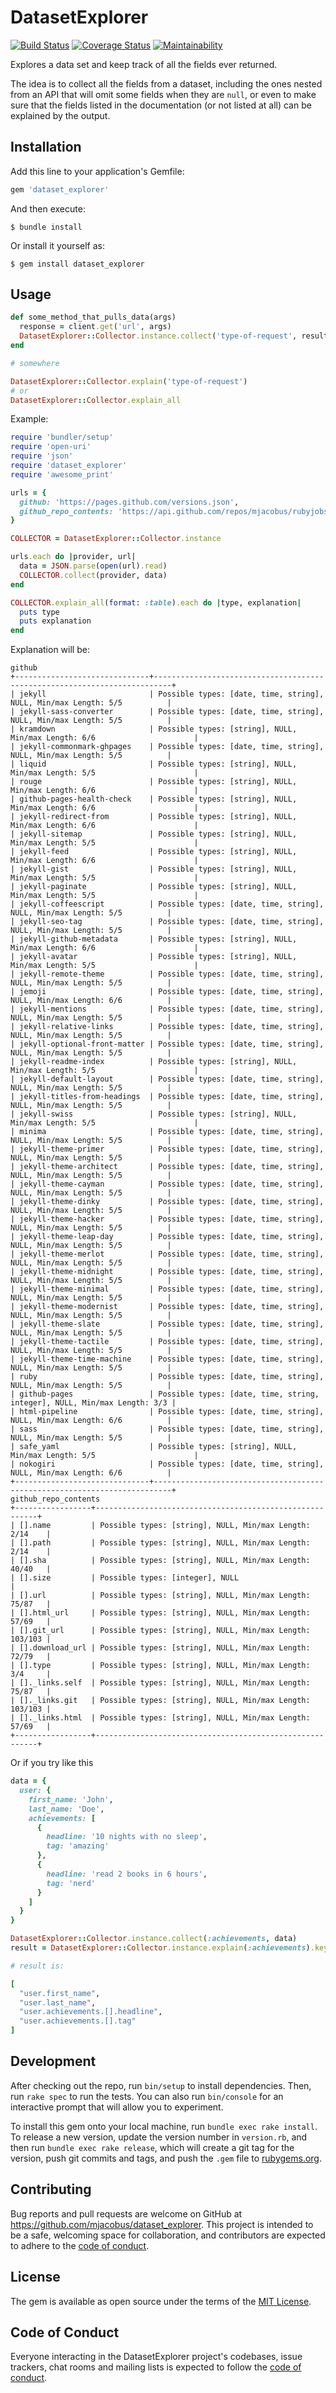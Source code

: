 # DatasetExplorer

[![Build Status](https://travis-ci.org/mjacobus/dataset_explorer.svg?branch=master)](https://travis-ci.org/mjacobus/dataset_explorer)
[![Coverage Status](https://coveralls.io/repos/github/mjacobus/dataset_explorer/badge.svg?branch=master)](https://coveralls.io/github/mjacobus/dataset_explorer?branch=master)
[![Maintainability](https://api.codeclimate.com/v1/badges/ae41e3facbadaabaa463/maintainability)](https://codeclimate.com/github/mjacobus/dataset_explorer/maintainability)

Explores a data set and keep track of all the fields ever returned.

The idea is to collect all the fields from a dataset, including the ones nested from an API that will omit some fields when they are `null`, or even to make sure that the fields listed in the documentation (or not listed at all) can be explained by the output.

## Installation

Add this line to your application's Gemfile:

```ruby
gem 'dataset_explorer'
```

And then execute:

    $ bundle install

Or install it yourself as:

    $ gem install dataset_explorer

## Usage

```ruby
def some_method_that_pulls_data(args)
  response = client.get('url', args)
  DatasetExplorer::Collector.instance.collect('type-of-request', result)
end

# somewhere

DatasetExplorer::Collector.explain('type-of-request')
# or
DatasetExplorer::Collector.explain_all
```

Example:

```ruby
require 'bundler/setup'
require 'open-uri'
require 'json'
require 'dataset_explorer'
require 'awesome_print'

urls = {
  github: 'https://pages.github.com/versions.json',
  github_repo_contents: 'https://api.github.com/repos/mjacobus/rubyjobsbrazil/contents',
}

COLLECTOR = DatasetExplorer::Collector.instance

urls.each do |provider, url|
  data = JSON.parse(open(url).read)
  COLLECTOR.collect(provider, data)
end

COLLECTOR.explain_all(format: :table).each do |type, explanation|
  puts type
  puts explanation
end
```

Explanation will be:

```
github
+------------------------------+--------------------------------------------------------------------------+
| jekyll                       | Possible types: [date, time, string], NULL, Min/max Length: 5/5          |
| jekyll-sass-converter        | Possible types: [date, time, string], NULL, Min/max Length: 5/5          |
| kramdown                     | Possible types: [string], NULL, Min/max Length: 6/6                      |
| jekyll-commonmark-ghpages    | Possible types: [date, time, string], NULL, Min/max Length: 5/5          |
| liquid                       | Possible types: [string], NULL, Min/max Length: 5/5                      |
| rouge                        | Possible types: [string], NULL, Min/max Length: 6/6                      |
| github-pages-health-check    | Possible types: [string], NULL, Min/max Length: 6/6                      |
| jekyll-redirect-from         | Possible types: [string], NULL, Min/max Length: 6/6                      |
| jekyll-sitemap               | Possible types: [string], NULL, Min/max Length: 5/5                      |
| jekyll-feed                  | Possible types: [string], NULL, Min/max Length: 6/6                      |
| jekyll-gist                  | Possible types: [string], NULL, Min/max Length: 5/5                      |
| jekyll-paginate              | Possible types: [string], NULL, Min/max Length: 5/5                      |
| jekyll-coffeescript          | Possible types: [date, time, string], NULL, Min/max Length: 5/5          |
| jekyll-seo-tag               | Possible types: [date, time, string], NULL, Min/max Length: 5/5          |
| jekyll-github-metadata       | Possible types: [string], NULL, Min/max Length: 6/6                      |
| jekyll-avatar                | Possible types: [string], NULL, Min/max Length: 5/5                      |
| jekyll-remote-theme          | Possible types: [date, time, string], NULL, Min/max Length: 5/5          |
| jemoji                       | Possible types: [date, time, string], NULL, Min/max Length: 6/6          |
| jekyll-mentions              | Possible types: [date, time, string], NULL, Min/max Length: 5/5          |
| jekyll-relative-links        | Possible types: [date, time, string], NULL, Min/max Length: 5/5          |
| jekyll-optional-front-matter | Possible types: [date, time, string], NULL, Min/max Length: 5/5          |
| jekyll-readme-index          | Possible types: [string], NULL, Min/max Length: 5/5                      |
| jekyll-default-layout        | Possible types: [date, time, string], NULL, Min/max Length: 5/5          |
| jekyll-titles-from-headings  | Possible types: [date, time, string], NULL, Min/max Length: 5/5          |
| jekyll-swiss                 | Possible types: [string], NULL, Min/max Length: 5/5                      |
| minima                       | Possible types: [date, time, string], NULL, Min/max Length: 5/5          |
| jekyll-theme-primer          | Possible types: [date, time, string], NULL, Min/max Length: 5/5          |
| jekyll-theme-architect       | Possible types: [date, time, string], NULL, Min/max Length: 5/5          |
| jekyll-theme-cayman          | Possible types: [date, time, string], NULL, Min/max Length: 5/5          |
| jekyll-theme-dinky           | Possible types: [date, time, string], NULL, Min/max Length: 5/5          |
| jekyll-theme-hacker          | Possible types: [date, time, string], NULL, Min/max Length: 5/5          |
| jekyll-theme-leap-day        | Possible types: [date, time, string], NULL, Min/max Length: 5/5          |
| jekyll-theme-merlot          | Possible types: [date, time, string], NULL, Min/max Length: 5/5          |
| jekyll-theme-midnight        | Possible types: [date, time, string], NULL, Min/max Length: 5/5          |
| jekyll-theme-minimal         | Possible types: [date, time, string], NULL, Min/max Length: 5/5          |
| jekyll-theme-modernist       | Possible types: [date, time, string], NULL, Min/max Length: 5/5          |
| jekyll-theme-slate           | Possible types: [date, time, string], NULL, Min/max Length: 5/5          |
| jekyll-theme-tactile         | Possible types: [date, time, string], NULL, Min/max Length: 5/5          |
| jekyll-theme-time-machine    | Possible types: [date, time, string], NULL, Min/max Length: 5/5          |
| ruby                         | Possible types: [date, time, string], NULL, Min/max Length: 5/5          |
| github-pages                 | Possible types: [date, time, string, integer], NULL, Min/max Length: 3/3 |
| html-pipeline                | Possible types: [date, time, string], NULL, Min/max Length: 6/6          |
| sass                         | Possible types: [date, time, string], NULL, Min/max Length: 5/5          |
| safe_yaml                    | Possible types: [string], NULL, Min/max Length: 5/5                      |
| nokogiri                     | Possible types: [date, time, string], NULL, Min/max Length: 6/6          |
+------------------------------+--------------------------------------------------------------------------+
github_repo_contents
+-----------------+---------------------------------------------------------+
| [].name         | Possible types: [string], NULL, Min/max Length: 2/14    |
| [].path         | Possible types: [string], NULL, Min/max Length: 2/14    |
| [].sha          | Possible types: [string], NULL, Min/max Length: 40/40   |
| [].size         | Possible types: [integer], NULL                         |
| [].url          | Possible types: [string], NULL, Min/max Length: 75/87   |
| [].html_url     | Possible types: [string], NULL, Min/max Length: 57/69   |
| [].git_url      | Possible types: [string], NULL, Min/max Length: 103/103 |
| [].download_url | Possible types: [string], NULL, Min/max Length: 72/79   |
| [].type         | Possible types: [string], NULL, Min/max Length: 3/4     |
| []._links.self  | Possible types: [string], NULL, Min/max Length: 75/87   |
| []._links.git   | Possible types: [string], NULL, Min/max Length: 103/103 |
| []._links.html  | Possible types: [string], NULL, Min/max Length: 57/69   |
+-----------------+---------------------------------------------------------+
```

Or if you try like this

```ruby
data = {
  user: {
    first_name: 'John',
    last_name: 'Doe',
    achievements: [
      {
        headline: '10 nights with no sleep',
        tag: 'amazing'
      },
      {
        headline: 'read 2 books in 6 hours',
        tag: 'nerd'
      }
    ]
  }
}

DatasetExplorer::Collector.instance.collect(:achievements, data)
result = DatasetExplorer::Collector.instance.explain(:achievements).keys

# result is:

[
  "user.first_name",
  "user.last_name",
  "user.achievements.[].headline",
  "user.achievements.[].tag"
]
```

## Development

After checking out the repo, run `bin/setup` to install dependencies. Then, run `rake spec` to run the tests. You can also run `bin/console` for an interactive prompt that will allow you to experiment.

To install this gem onto your local machine, run `bundle exec rake install`. To release a new version, update the version number in `version.rb`, and then run `bundle exec rake release`, which will create a git tag for the version, push git commits and tags, and push the `.gem` file to [rubygems.org](https://rubygems.org).

## Contributing

Bug reports and pull requests are welcome on GitHub at https://github.com/mjacobus/dataset_explorer. This project is intended to be a safe, welcoming space for collaboration, and contributors are expected to adhere to the [code of conduct](https://github.com/mjacobus/dataset_explorer/blob/master/CODE_OF_CONDUCT.md).


## License

The gem is available as open source under the terms of the [MIT License](https://opensource.org/licenses/MIT).

## Code of Conduct

Everyone interacting in the DatasetExplorer project's codebases, issue trackers, chat rooms and mailing lists is expected to follow the [code of conduct](https://github.com/mjacobus/dataset_explorer/blob/master/CODE_OF_CONDUCT.md).
